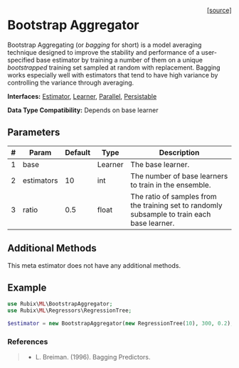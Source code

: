 <span style="float:right;"><a href="https://github.com/RubixML/RubixML/blob/master/src/BootstrapAggregator.php">[source]</a></span>

# Bootstrap Aggregator
Bootstrap Aggregating (or *bagging* for short) is a model averaging technique designed to improve the stability and performance of a user-specified base estimator by training a number of them on a unique *bootstrapped* training set sampled at random with replacement. Bagging works especially well with estimators that tend to have high variance by controlling the variance through averaging.

**Interfaces:** [Estimator](estimator.md), [Learner](learner.md), [Parallel](parallel.md), [Persistable](persistable.md)

**Data Type Compatibility:** Depends on base learner

## Parameters
| # | Param | Default | Type | Description |
|---|---|---|---|---|
| 1 | base | | Learner | The base learner. |
| 2 | estimators | 10 | int | The number of base learners to train in the ensemble. |
| 3 | ratio | 0.5 | float | The ratio of samples from the training set to randomly subsample to train each base learner. |

## Additional Methods
This meta estimator does not have any additional methods.

## Example
```php
use Rubix\ML\BootstrapAggregator;
use Rubix\ML\Regressors\RegressionTree;

$estimator = new BootstrapAggregator(new RegressionTree(10), 300, 0.2);
```

### References
>- L. Breiman. (1996). Bagging Predictors.